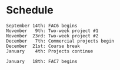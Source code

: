 # Schedule

    September 14th: FAC6 begins
    November   9th: Two-week project #1
    November  23rd: Two-week project #2
    December   7th: Commercial projects begin
    December  21st: Course break
    January    4th: Projects continue

    January   18th: FAC7 begins
